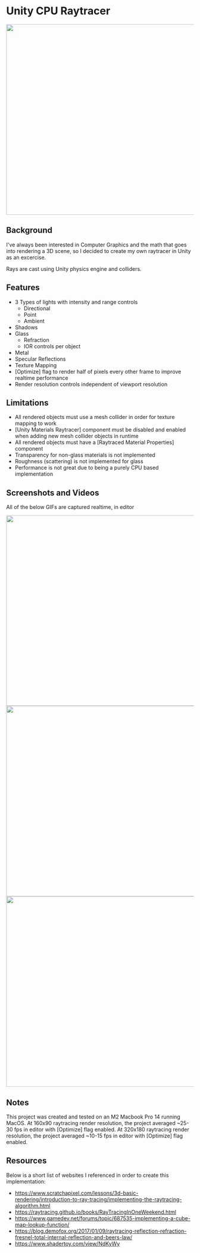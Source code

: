 # Unity CPU Raytracer
<img src="https://github.com/ActualTomato/Raytracing/assets/73549035/03ee6d53-90a7-40a4-b9aa-b6bdf53b3181" width="512">

## Background
I've always been interested in Computer Graphics and the math that goes into rendering a 3D scene, so I decided to create my own raytracer in Unity as an excercise.

Rays are cast using Unity physics engine and colliders.

## Features
* 3 Types of lights with intensity and range controls
  * Directional
  * Point
  * Ambient
* Shadows
* Glass
  * Refraction
  * IOR controls per object
* Metal
* Specular Reflections
* Texture Mapping
* [Optimize] flag to render half of pixels every other frame to improve realtime performance
* Render resolution controls independent of viewport resolution

## Limitations
* All rendered objects must use a mesh collider in order for texture mapping to work
* [Unity Materials Raytracer] component must be disabled and enabled when adding new mesh collider objects in runtime
* All rendered objects must have a [Raytraced Material Properties] component
* Transparency for non-glass materials is not implemented
* Roughness (scattering) is not implemented for glass
* Performance is not great due to being a purely CPU based implementation

## Screenshots and Videos
All of the below GIFs are captured realtime, in editor

<img src="https://github.com/ActualTomato/Raytracing/assets/73549035/639618e8-cd2e-4a44-9b7c-5934776578c1" width="512">
<img src="https://github.com/ActualTomato/Raytracing/assets/73549035/ff890995-7b97-4b07-8115-e9a5458ce0b1" width="512">
<img src="https://github.com/ActualTomato/Raytracing/assets/73549035/f5fe7dcf-773d-43c7-8028-f468845ac5c4" width="512">

## Notes
This project was created and tested on an M2 Macbook Pro 14 running MacOS.
At 160x90 raytracing render resolution, the project averaged ~25-30 fps in editor with [Optimize] flag enabled.
At 320x180 raytracing render resolution, the project averaged ~10-15 fps in editor with [Optimize] flag enabled.

## Resources
Below is a short list of websites I referenced in order to create this implementation:
* https://www.scratchapixel.com/lessons/3d-basic-rendering/introduction-to-ray-tracing/implementing-the-raytracing-algorithm.html
* https://raytracing.github.io/books/RayTracingInOneWeekend.html
* https://www.gamedev.net/forums/topic/687535-implementing-a-cube-map-lookup-function/
* https://blog.demofox.org/2017/01/09/raytracing-reflection-refraction-fresnel-total-internal-reflection-and-beers-law/
* https://www.shadertoy.com/view/NdKyWy
